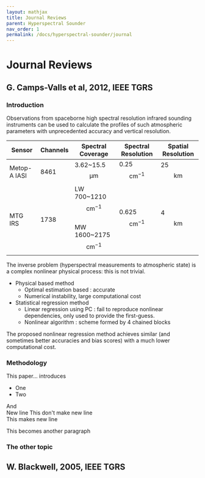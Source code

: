 ```yaml
---
layout: mathjax
title: Journal Reviews
parent: Hyperspectral Sounder
nav_order: 1
permalink: /docs/hyperspectral-sounder/journal
---
```


# Journal Reviews

## G. Camps-Valls et al, 2012, IEEE TGRS

### Introduction

Observations from spaceborne high spectral resolution infrared
sounding instruments can be used to calculate the profiles of
such atmospheric parameters with unprecedented accuracy and
vertical resolution.

|Sensor|Channels|Spectral Coverage|Spectral Resolution|Spatial Resolution|
|---|---|---|---|---|
|Metop-A IASI|8461|3.62~15.5 $$\mathrm{\mu m}$$|0.25 $$\mathrm{cm^{-1}}$$|25 $$\mathrm{km}$$|
|MTG IRS|1738|LW 700~1210 $$\mathrm{cm^{-1}}$$<br>MW 1600~2175 $$\mathrm{cm^{-1}}$$|0.625 $$\mathrm{cm^{-1}}$$|4 $$\mathrm{km}$$|

The inverse problem (hyperspectral measurements to atmospheric state) is a complex nonlinear physical process: this is not trivial.

 - Physical based method
   - Optimal estimation based : accurate
   - Numerical instability, large computational cost
 - Statistical regression method
   - Linear regression using PC : fail to reproduce nonlinear dependencies, only used to provide the first-guess.
   - Nonlinear algorithm : scheme formed by 4 chained blocks

The proposed nonlinear regression method achieves
similar (and sometimes better accuracies and bias scores) with
a much lower computational cost.

### Methodology



This paper... introduces

- One
- Two

And  
New line 
This don't make new line  
This makes new line

This becomes another paragraph

### The other topic



## W. Blackwell, 2005, IEEE TGRS

